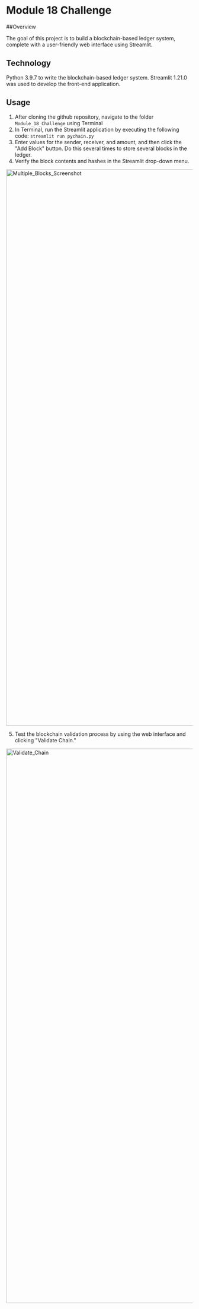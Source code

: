 # Module 18 Challenge

##Overview

The goal of this project is to build a blockchain-based ledger system, complete with a user-friendly web interface using Streamlit.

## Technology

Python 3.9.7 to write the blockchain-based ledger system.
Streamlit 1.21.0 was used to develop the front-end application.

## Usage

1. After cloning the github repository, navigate to the folder `Module_18_Challenge` using Terminal
2. In Terminal, run the Streamlit application by executing the following code: `streamlit run pychain.py`
3. Enter values for the sender, receiver, and amount, and then click the "Add Block" button. Do this several times to store several blocks in the ledger.
4. Verify the block contents and hashes in the Streamlit drop-down menu.

<img width="1500" alt="Multiple_Blocks_Screenshot" src="https://github.com/jonnycw/Module_18_Challenge/assets/120538932/b7dc7a28-b7ea-42d1-baea-7b695e44f68d">

5. Test the blockchain validation process by using the web interface and clicking "Validate Chain."

<img width="1495" alt="Validate_Chain" src="https://github.com/jonnycw/Module_18_Challenge/assets/120538932/56af60a7-88fd-449c-92b5-706e7f987e2f">
